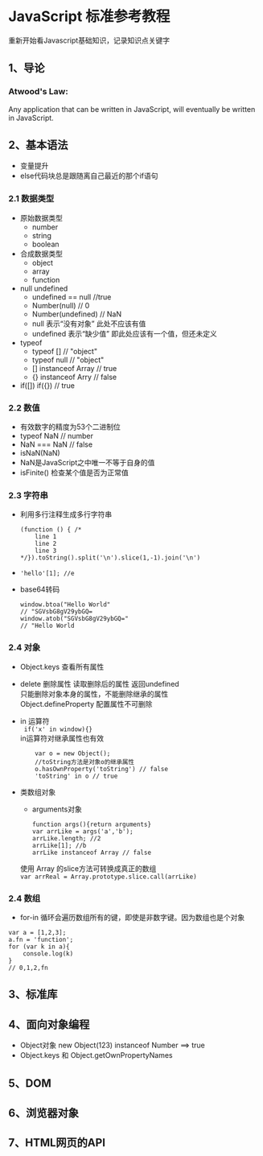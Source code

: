 #  JavaScript 标准参考教程 
重新开始看Javascript基础知识，记录知识点关键字

## 1、导论
### Atwood's Law: 
   Any application that can be written in JavaScript, will eventually be written in JavaScript.
## 2、基本语法

* 变量提升
* else代码块总是跟随离自己最近的那个if语句

### 2.1 数据类型
* 原始数据类型
	* number
	* string
	* boolean
* 合成数据类型
	* object
	* array
	* function
* null undefined
	* undefined == null //true
	* Number(null) // 0
	* Number(undefined) // NaN
	* null 表示“没有对象” 此处不应该有值
	* undefined 表示“缺少值” 即此处应该有一个值，但还未定义
* typeof
	* typeof [] // "object"
	* typeof null // "object"
	* [] instanceof Array // true
	* {} instanceof Arry // false
* if([])  if({})  // true

### 2.2 数值
* 有效数字的精度为53个二进制位
* typeof NaN // number
* NaN === NaN // false
* isNaN(NaN)
* NaN是JavaScript之中唯一不等于自身的值
* isFinite() 检查某个值是否为正常值

### 2.3 字符串
* 利用多行注释生成多行字符串

  ```
  (function () { /*
	  line 1
	  line 2
	  line 3
  */}).toString().split('\n').slice(1,-1).join('\n')
  ```
* `'hello'[1]; //e`
* base64转码

	```
	window.btoa("Hello World"
	// "SGVsbG8gV29ybGQ=
	window.atob("SGVsbG8gV29ybGQ="
	// "Hello World
	```
### 2.4 对象
* Object.keys 查看所有属性
* delete 删除属性 读取删除后的属性 返回undefined  
  只能删除对象本身的属性，不能删除继承的属性   
  Object.defineProperty 配置属性不可删除
* in 运算符  
	` if('x' in window){}`  
	in运算符对继承属性也有效  
	
	```
		var o = new Object();
		//toString方法是对象o的继承属性
		o.hasOwnProperty('toString') // false 
		'toString' in o // true
	```
* 类数组对象  
  * arguments对象
  
  	```
  	function args(){return arguments}
  	var arrLike = args('a','b');
  	arrLike.length; //2
  	arrLike[1]; //b
  	arrLike instanceof Array // false 
  	```
  
  使用 Array 的slice方法可转换成真正的数组  
  `var arrReal = Array.prototype.slice.call(arrLike)`

### 2.4 数组

* for-in 循环会遍历数组所有的键，即使是非数字键。因为数组也是个对象

```
var a = [1,2,3];
a.fn = 'function';
for (var k in a){
	console.log(k)
}
// 0,1,2,fn
```


## 3、标准库

## 4、面向对象编程

* Object对象 new Object(123) instanceof Number ==> true
* Object.keys 和 Object.getOwnPropertyNames

## 5、DOM

## 6、浏览器对象

## 7、HTML网页的API

##

